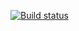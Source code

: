 [![Build status](https://ci.appveyor.com/api/projects/status/5btyetu194wyhfx4?svg=true)](https://ci.appveyor.com/project/Ksenya31/postmanecho)


